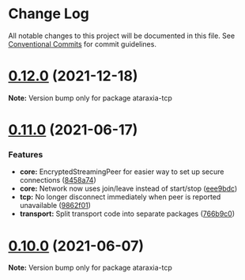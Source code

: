 # Change Log

All notable changes to this project will be documented in this file.
See [Conventional Commits](https://conventionalcommits.org) for commit guidelines.

# [0.12.0](https://github.com/aholstenson/ataraxia/tree/master/packages/tcp/compare/v0.11.0...v0.12.0) (2021-12-18)

**Note:** Version bump only for package ataraxia-tcp





# [0.11.0](https://github.com/aholstenson/ataraxia/tree/master/packages/tcp/compare/v0.10.0...v0.11.0) (2021-06-17)


### Features

* **core:** EncryptedStreamingPeer for easier way to set up secure connections ([8458a74](https://github.com/aholstenson/ataraxia/tree/master/packages/tcp/commit/8458a747b720443bef40651f79866599987c87bf))
* **core:** Network now uses join/leave instead of start/stop ([eee9bdc](https://github.com/aholstenson/ataraxia/tree/master/packages/tcp/commit/eee9bdcacc0224923fa6190270c098c7cccd9c74))
* **tcp:** No longer disconnect immediately when peer is reported unavailable ([9862f01](https://github.com/aholstenson/ataraxia/tree/master/packages/tcp/commit/9862f0133c253c63b517bcfe85f7feea293ccd82))
* **transport:** Split transport code into separate packages ([766b9c0](https://github.com/aholstenson/ataraxia/tree/master/packages/tcp/commit/766b9c0608acfea685d6e8bd65490a81557cecb1))





# [0.10.0](https://github.com/aholstenson/ataraxia/tree/master/packages/tcp/compare/v0.9.1...v0.10.0) (2021-06-07)

**Note:** Version bump only for package ataraxia-tcp
